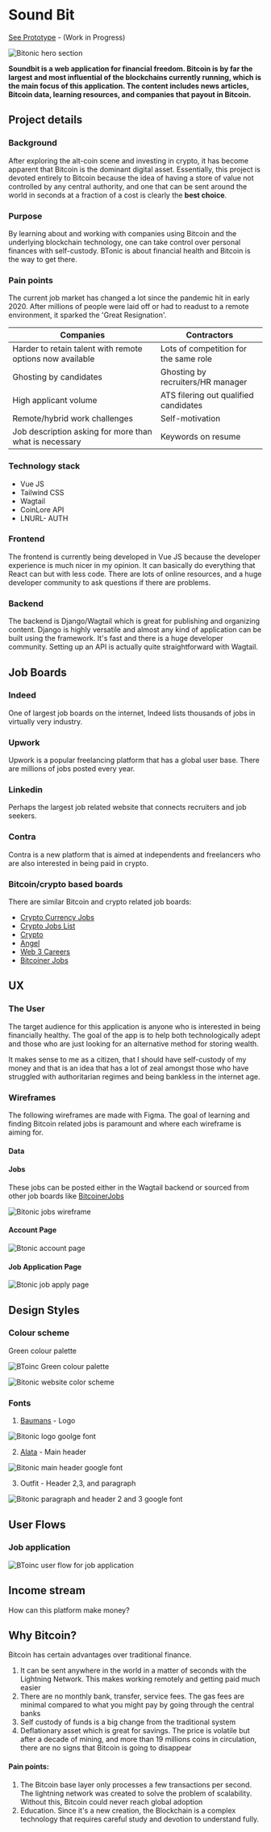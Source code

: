 

# Sound Bit

[See Prototype](https://soundbit.netlify.app) - (Work in Progress)

![Bitonic hero section](/images/work/soundbit/soundbit-hero.png)

**Soundbit is a web application for **financial freedom**.  Bitcoin is by far the largest and most influential of the blockchains currently running, which is the main focus of this application.  The content includes news articles, Bitcoin data, learning resources, and companies that payout in Bitcoin.**

## Project details

### Background
After exploring the alt-coin scene and investing in crypto, it has become apparent that Bitcoin is the dominant digital asset.  Essentially, this project is devoted entirely to Bitcoin because the idea of having a store of value not controlled by any central authority, and one that can be sent around the world in seconds at a fraction of a cost is clearly the **best choice**.

### Purpose
By learning about and working with companies using Bitcoin and the underlying blockchain technology, one can take control over personal finances with self-custody. BTonic is about financial health and Bitcoin is the way to get there.

### Pain points
The current job market has changed a lot since the pandemic hit in early 2020.  After millions of people were laid off or had to readust to a remote environment, it sparked the 'Great Resignation'.

| Companies | Contractors |
|--- | --- |
| Harder to retain talent with remote options now available | Lots of competition for the same role |
| Ghosting by candidates | Ghosting by recruiters/HR manager |
| High applicant volume | ATS filering out qualified candidates |
| Remote/hybrid work challenges | Self-motivation |
| Job description asking for more than what is necessary | Keywords on resume |

### Technology stack
- Vue JS
- Tailwind CSS
- Wagtail 
- CoinLore API
- LNURL- AUTH

### Frontend
The frontend is currently being developed in Vue JS because the developer experience is much nicer in my opinion.  It can basically do everything that React can but with less code.  There are lots of online resources, and a huge developer community to ask questions if there are problems.  

### Backend
The backend is Django/Wagtail which is great for publishing and organizing content.  Django is highly versatile and almost any kind of application can be built using the framework.  It's fast and there is a huge developer community.  Setting up an API is actually quite straightforward with Wagtail. 

## Job Boards
### Indeed
One of largest job boards on the internet, Indeed lists thousands of jobs in virtually very industry. 

### Upwork
Upwork is a popular freelancing platform that has a global user base.  There are millions of jobs posted every year. 

### Linkedin
Perhaps the largest job related website that connects recruiters and job seekers.  

### Contra
Contra is a new platform that is aimed at independents and freelancers who are also interested in being paid in crypto.  

### Bitcoin/crypto based  boards
There are similar Bitcoin and crypto related job boards:

- [Crypto Currency Jobs](https://cryptocurrencyjobs.co)
- [Crypto Jobs List](https://cryptojobslist.com)
- [Crypto](https://crypto.jobs)
- [Angel](https://angel.co/)
- [Web 3 Careers](https://web3.career/)
- [Bitcoiner Jobs](https://bitcoinerjobs.com/)

## UX

### The User
The target audience for this application is anyone who is interested in being financially healthy. The goal of the app is to help both technologically adept and those who are just looking for an alternative method for storing wealth. 

It makes sense to me as a citizen, that I should have self-custody of my money and that is an idea that has a lot of zeal amongst those who have struggled with authoritarian regimes and being bankless in the internet age. 

### Wireframes
The following wireframes are made with Figma.  The goal of learning and finding Bitcoin related jobs is paramount and where each wireframe is aiming for.

#### Data

#### Jobs

These jobs can be posted either in the Wagtail backend or sourced from other job boards like [BitcoinerJobs]()

![Bitonic jobs wireframe](/images/work/soundbit/jobs-wireframe.png)

#### Account Page
![Btonic account page](/images/work/soundbit/btonic-accountpage.png)

#### Job Application Page
![Btonic job apply page](/images/work/soundbit/btonic-applypage.png)

## Design Styles

### Colour scheme

Green colour palette

![BToinc Green colour palette](/images/work/soundbit/colour-palette.png)

![Bitonic website color scheme](/images/work/soundbit/color-scheme.png)

### Fonts

1. [Baumans]() - Logo

![Bitonic logo goolge font](/images/work/soundbit/bitcoin-font.png)

2. [Alata]() - Main header

![Bitonic main header google font](/images/work/soundbit/main-header-font.png)

3. Outfit - Header 2,3, and paragraph

![Bitonic paragraph and header 2 and 3 google font](/images/work/soundbit/paragraph-h2h3.png)

## User Flows

### Job application

![BToinc user flow for job application](/images/work/soundbit/btonic-jobapp-userflow.png)

## Income stream

How can this platform make money?

## Why Bitcoin?
Bitcoin has certain advantages over traditional finance.  

1. It can be sent anywhere in the world in a matter of seconds with the Lightning Network.  This makes working remotely and getting paid much easier
2. There are no monthly bank, transfer, service fees.  The gas fees are minimal compared to what you might pay by going through the central banks
3. Self custody of funds is a big change from the traditional system
4. Deflationary asset which is great for savings.  The price is volatile but after a decade of mining, and more than 19 millions coins in circulation, there are no signs that Bitcoin is going to disappear

#### Pain points:
 1. The Bitcoin base layer only processes a few transactions per second.  The lightning network was created to solve the problem of scalability.  Without this, Bitcoin could never reach global adoption
 2. Education.  Since it's a new creation, the Blockchain is a complex technology that requires careful study and devotion to understand fully.

